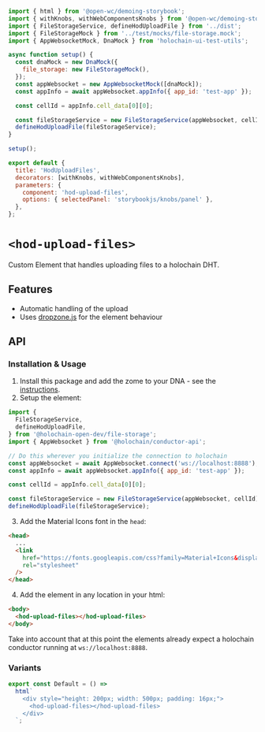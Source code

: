 ```js script
import { html } from '@open-wc/demoing-storybook';
import { withKnobs, withWebComponentsKnobs } from '@open-wc/demoing-storybook';
import { FileStorageService, defineHodUploadFile } from '../dist';
import { FileStorageMock } from '../test/mocks/file-storage.mock';
import { AppWebsocketMock, DnaMock } from 'holochain-ui-test-utils';

async function setup() {
  const dnaMock = new DnaMock({
    file_storage: new FileStorageMock(),
  });
  const appWebsocket = new AppWebsocketMock([dnaMock]);
  const appInfo = await appWebsocket.appInfo({ app_id: 'test-app' });

  const cellId = appInfo.cell_data[0][0];

  const fileStorageService = new FileStorageService(appWebsocket, cellId);
  defineHodUploadFile(fileStorageService);
}

setup();

export default {
  title: 'HodUploadFiles',
  decorators: [withKnobs, withWebComponentsKnobs],
  parameters: {
    component: 'hod-upload-files',
    options: { selectedPanel: 'storybookjs/knobs/panel' },
  },
};
```

# `<hod-upload-files>`

Custom Element that handles uploading files to a holochain DHT.

## Features

- Automatic handling of the upload
- Uses [dropzone.js](https://www.dropzonejs.com/) for the element behaviour

## API

> <sb-props of="hod-upload-files"></sb-props>

### Installation & Usage

1. Install this package and add the zome to your DNA - see the [instructions](https://github.com/holochain-open-dev/file-storage-module).
2. Setup the element:

```js
import {
  FileStorageService,
  defineHodUploadFile,
} from '@holochain-open-dev/file-storage';
import { AppWebsocket } from '@holochain/conductor-api';

// Do this wherever you initialize the connection to holochain
const appWebsocket = await AppWebsocket.connect('ws://localhost:8888');
const appInfo = await appWebsocket.appInfo({ app_id: 'test-app' });

const cellId = appInfo.cell_data[0][0];

const fileStorageService = new FileStorageService(appWebsocket, cellId);
defineHodUploadFile(fileStorageService);
```

3. Add the Material Icons font in the `head`:

```html
<head>
  ...
  <link
    href="https://fonts.googleapis.com/css?family=Material+Icons&display=block"
    rel="stylesheet"
  />
</head>
```

4. Add the element in any location in your html:

```html
<body>
  <hod-upload-files></hod-upload-files>
</body>
```

Take into account that at this point the elements already expect a holochain conductor running at `ws://localhost:8888`.

### Variants

```js preview-story
export const Default = () =>
  html`
    <div style="height: 200px; width: 500px; padding: 16px;">
      <hod-upload-files></hod-upload-files>
    </div>
  `;
```
